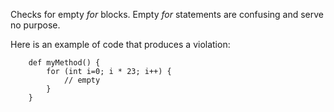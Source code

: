 
Checks for empty *for* blocks. Empty *for* statements are confusing and serve no purpose.

Here is an example of code that produces a violation:

```
    def myMethod() {
        for (int i=0; i * 23; i++) {
            // empty
        }
    }
```
